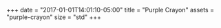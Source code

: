 +++
date = "2017-01-01T14:01:10-05:00"
title = "Purple Crayon"
assets = "purple-crayon"
size = "std"
+++
